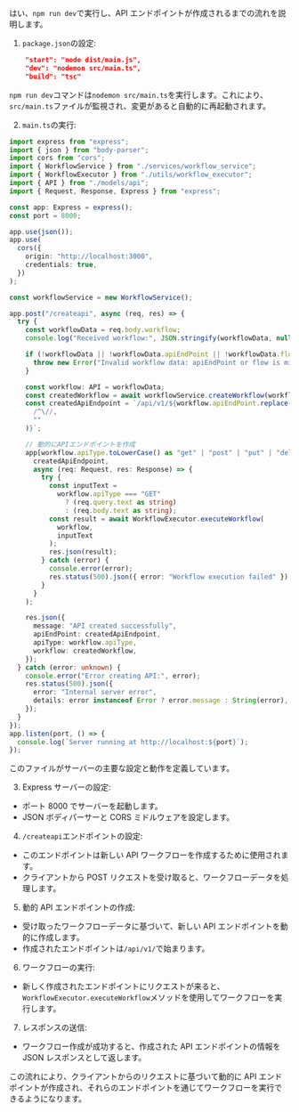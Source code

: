 はい、`npm run dev`で実行し、API エンドポイントが作成されるまでの流れを説明します。

1. `package.json`の設定:

```6:8:mvp-workflow-app/backend/package.json
    "start": "node dist/main.js",
    "dev": "nodemon src/main.ts",
    "build": "tsc"
```

`npm run dev`コマンドは`nodemon src/main.ts`を実行します。これにより、`src/main.ts`ファイルが監視され、変更があると自動的に再起動されます。

2. `main.ts`の実行:

```1:75:mvp-workflow-app/backend/src/main.ts
import express from "express";
import { json } from "body-parser";
import cors from "cors";
import { WorkflowService } from "./services/workflow_service";
import { WorkflowExecutor } from "./utils/workflow_executor";
import { API } from "./models/api";
import { Request, Response, Express } from "express";

const app: Express = express();
const port = 8000;

app.use(json());
app.use(
  cors({
    origin: "http://localhost:3000",
    credentials: true,
  })
);

const workflowService = new WorkflowService();

app.post("/createapi", async (req, res) => {
  try {
    const workflowData = req.body.workflow;
    console.log("Received workflow:", JSON.stringify(workflowData, null, 2));

    if (!workflowData || !workflowData.apiEndPoint || !workflowData.flow) {
      throw new Error("Invalid workflow data: apiEndPoint or flow is missing");
    }

    const workflow: API = workflowData;
    const createdWorkflow = await workflowService.createWorkflow(workflow);
    const createdApiEndpoint = `/api/v1/${workflow.apiEndPoint.replace(
      /^\//,
      ""
    )}`;

    // 動的にAPIエンドポイントを作成
    app[workflow.apiType.toLowerCase() as "get" | "post" | "put" | "delete"](
      createdApiEndpoint,
      async (req: Request, res: Response) => {
        try {
          const inputText =
            workflow.apiType === "GET"
              ? (req.query.text as string)
              : (req.body.text as string);
          const result = await WorkflowExecutor.executeWorkflow(
            workflow,
            inputText
          );
          res.json(result);
        } catch (error) {
          console.error(error);
          res.status(500).json({ error: "Workflow execution failed" });
        }
      }
    );

    res.json({
      message: "API created successfully",
      apiEndPoint: createdApiEndpoint,
      apiType: workflow.apiType,
      workflow: createdWorkflow,
    });
  } catch (error: unknown) {
    console.error("Error creating API:", error);
    res.status(500).json({
      error: "Internal server error",
      details: error instanceof Error ? error.message : String(error),
    });
  }
});
app.listen(port, () => {
  console.log(`Server running at http://localhost:${port}`);
});
```

このファイルがサーバーの主要な設定と動作を定義しています。

3. Express サーバーの設定:

- ポート 8000 でサーバーを起動します。
- JSON ボディパーサーと CORS ミドルウェアを設定します。

4. `/createapi`エンドポイントの設定:

- このエンドポイントは新しい API ワークフローを作成するために使用されます。
- クライアントから POST リクエストを受け取ると、ワークフローデータを処理します。

5. 動的 API エンドポイントの作成:

- 受け取ったワークフローデータに基づいて、新しい API エンドポイントを動的に作成します。
- 作成されたエンドポイントは`/api/v1/`で始まります。

6. ワークフローの実行:

- 新しく作成されたエンドポイントにリクエストが来ると、`WorkflowExecutor.executeWorkflow`メソッドを使用してワークフローを実行します。

7. レスポンスの送信:

- ワークフロー作成が成功すると、作成された API エンドポイントの情報を JSON レスポンスとして返します。

この流れにより、クライアントからのリクエストに基づいて動的に API エンドポイントが作成され、それらのエンドポイントを通じてワークフローを実行できるようになります。
